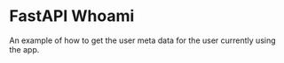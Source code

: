 # FastAPI Whoami

An example of how to get the user meta data for the user currently using the app.
